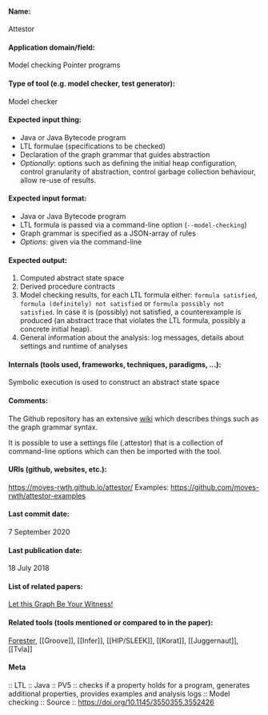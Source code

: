 #### Name:
Attestor

#### Application domain/field:
Model checking
Pointer programs

#### Type of tool (e.g. model checker, test generator):
Model checker

#### Expected input thing:
- Java or Java Bytecode program
- LTL formulae (specifications to be checked)
- Declaration of the graph grammar that guides abstraction
- *Optionally*: options such as defining the initial heap configuration, control granularity of abstraction, control garbage collection behaviour, allow re-use of results.

#### Expected input format:
- Java or Java Bytecode program
- LTL formula is passed via a command-line option (`--model-checking`)
- Graph grammar is specified as a JSON-array of rules
- *Options*: given via the command-line

#### Expected output:
1. Computed abstract state space
2. Derived procedure contracts
3. Model checking results, for each LTL formula either: `formula satisfied`, `formula (definitely) not satisfied` or `formula possibly not satisfied`. In case it is (possibly) not satisfied, a counterexample is produced (an abstract trace that violates the LTL formula, possibly a concrete initial heap).
4. General information about the analysis: log messages, details about settings and runtime of analyses

#### Internals (tools used, frameworks, techniques, paradigms, ...):
Symbolic execution is used to construct an abstract state space

#### Comments:
The Github repository has an extensive [wiki](https://github.com/moves-rwth/attestor/wiki) which describes things such as the graph grammar syntax.

It is possible to use a settings file (.attestor) that is a collection of command-line options which can then be imported with the tool.

#### URIs (github, websites, etc.):
https://moves-rwth.github.io/attestor/
Examples: https://github.com/moves-rwth/attestor-examples

#### Last commit date:
7 September 2020

#### Last publication date:
18 July 2018

#### List of related papers:
[Let this Graph Be Your Witness!](https://doi.org/10.1007/978-3-319-96142-2_1)

#### Related tools (tools mentioned or compared to in the paper):
[Forester](../Forester.md), [[Groove]], [[Infer]], [[HIP/SLEEK]], [[Korat]], [[Juggernaut]], [[Tvla]]

#### Meta
:: LTL
:: Java
:: PV5 :: checks if a property holds for a program, generates additional properties, provides examples and analysis logs
:: Model checking
:: Source :: https://doi.org/10.1145/3550355.3552426
